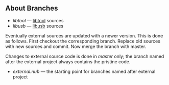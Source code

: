 ## About Branches

- *libtool* — [libtool](http://www.gnu.org/software/libtool/) sources
- *libusb* — [libusb](http://www.libusb.org) sources

Eventually external sources are updated with a newer version. This is done as follows.
First checkout the corresponding branch. Replace old sources with new sources and commit.
Now merge the branch with master.

Changes to external source code is done in *master* only; the branch named after the
external project always contains the pristine code.

- *external.nub* — the starting point for branches named after external project
